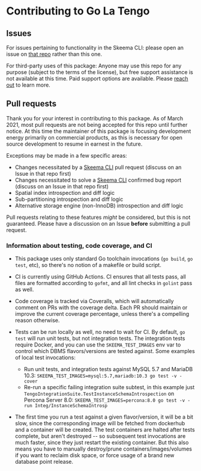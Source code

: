 # Contributing to Go La Tengo

## Issues

For issues pertaining to functionality in the Skeema CLI: please open an issue on [that repo](https://github.com/skeema/skeema) rather than this one.

For third-party uses of this package: Anyone may use this repo for any purpose (subject to the terms of the license), but free support assistance is not available at this time. Paid support options are available. Please [reach out](https://www.skeema.io/contact/) to learn more.

## Pull requests

Thank you for your interest in contributing to this package. As of March 2021, most pull requests are not being accepted for this repo until further notice. At this time the maintainer of this package is focusing development energy primarily on commercial products, as this is necessary for open source development to resume in earnest in the future.

Exceptions may be made in a few specific areas:

* Changes necessitated by a [Skeema CLI](https://github.com/skeema/skeema) pull request (discuss on an Issue in that repo first)
* Changes necessitated to solve a [Skeema CLI](https://github.com/skeema/skeema) confirmed bug report (discuss on an Issue in that repo first)
* Spatial index introspection and diff logic
* Sub-partitioning introspection and diff logic
* Alternative storage engine (non-InnoDB) introspection and diff logic

Pull requests relating to these features *might* be considered, but this is not guaranteed. Please have a discussion on an Issue **before** submitting a pull request.

### Information about testing, code coverage, and CI

* This package uses only standard Go toolchain invocations (`go build`, `go test`, etc), so there's no notion of a makefile or build script.

* CI is currently using GitHub Actions. CI ensures that all tests pass, all files are formatted according to `gofmt`, and all lint checks in `golint` pass as well.

* Code coverage is tracked via Coveralls, which will automatically comment on PRs with the coverage delta. Each PR should maintain or improve the current coverage percentage, unless there's a compelling reason otherwise.

* Tests can be run locally as well, no need to wait for CI. By default, `go test` will run unit tests, but not integration tests. The integration tests require Docker, and you can use the `SKEEMA_TEST_IMAGES` env var to control which DBMS flavors/versions are tested against. Some examples of local test invocations:
  * Run unit tests, and integration tests against MySQL 5.7 and MariaDB 10.3: `SKEEMA_TEST_IMAGES=mysql:5.7,mariadb:10.3 go test -v -cover`
  * Re-run a specific failing integration suite subtest, in this example just `TengoIntegrationSuite.TestInstanceSchemaIntrospection` on Percona Server 8.0: `SKEEMA_TEST_IMAGES=percona:8.0 go test -v -run Integ/InstanceSchemaIntrosp`

* The first time you run a test against a given flavor/version, it will be a bit slow, since the corresponding image will be fetched from dockerhub and a container will be created. The test containers are halted after tests complete, but aren't destroyed -- so subsequent test invocations are much faster, since they just restart the existing container. But this also means you have to manually destroy/prune containers/images/volumes if you want to reclaim disk space, or force usage of a brand new database point release.

